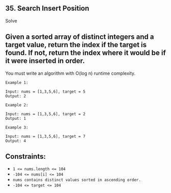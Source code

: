 ## 35. Search Insert Position
Solve

## Given a sorted array of distinct integers and a target value, return the index if the target is found. If not, return the index where it would be if it were inserted in order.

You must write an algorithm with O(log n) runtime complexity.

 
```
Example 1:

Input: nums = [1,3,5,6], target = 5
Output: 2
```

```
Example 2:

Input: nums = [1,3,5,6], target = 2
Output: 1
```

```
Example 3:

Input: nums = [1,3,5,6], target = 7
Output: 4
 ```

## Constraints:

- `1 <= nums.length <= 104`
- `-104 <= nums[i] <= 104`
- `nums contains distinct values sorted in ascending order.`
- `-104 <= target <= 104`
